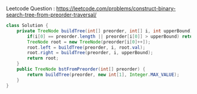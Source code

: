 Leetcode Question : https://leetcode.com/problems/construct-binary-search-tree-from-preorder-traversal/
```java
class Solution {
    private TreeNode buildTree(int[] preorder, int[] i, int upperBound) {
        if(i[0] == preorder.length || preorder[i[0]] > upperBound) return null;
        TreeNode root = new TreeNode(preorder[i[0]++]);
        root.left = buildTree(preorder, i, root.val);
        root.right = buildTree(preorder, i, upperBound);
        return root;
    }
    public TreeNode bstFromPreorder(int[] preorder) {
        return buildTree(preorder, new int[1], Integer.MAX_VALUE);
    }
}
```
